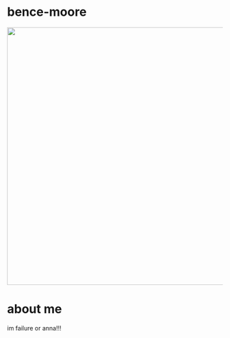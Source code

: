 # bence-moore
<div id="header" align="center">
  <img src="https://i.pinimg.com/1200x/6d/f2/45/6df2451921f87b2e62c26b533488fc4c.jpg" width="600"/>
</div>


# about me

im failure or anna!!!

